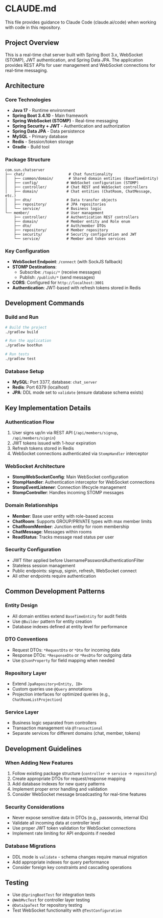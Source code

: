 # CLAUDE.md

This file provides guidance to Claude Code (claude.ai/code) when working with code in this repository.

## Project Overview

This is a real-time chat server built with Spring Boot 3.x, WebSocket (STOMP), JWT authentication, and Spring Data JPA. The application provides REST APIs for user management and WebSocket connections for real-time messaging.

## Architecture

### Core Technologies
- **Java 17** - Runtime environment
- **Spring Boot 3.4.10** - Main framework
- **Spring WebSocket (STOMP)** - Real-time messaging
- **Spring Security + JWT** - Authentication and authorization
- **Spring Data JPA** - Data persistence
- **MySQL** - Primary database
- **Redis** - Session/token storage
- **Gradle** - Build tool

### Package Structure
```
com.sun.chatserver
├── chat/                    # Chat functionality
│   ├── common/domain/       # Shared domain entities (BaseTimeEntity)
│   ├── config/             # WebSocket configuration (STOMP)
│   ├── controller/         # Chat REST and WebSocket controllers
│   ├── domain/             # Chat entities (ChatRoom, ChatMessage, etc.)
│   ├── dto/                # Data transfer objects
│   ├── repository/         # JPA repositories
│   └── service/            # Business logic
└── member/                 # User management
    ├── controller/         # Authentication REST controllers
    ├── domain/             # Member entity and Role enum
    ├── dto/                # Auth/member DTOs
    ├── repository/         # Member repository
    ├── security/           # Security configuration and JWT
    └── service/            # Member and token services
```

### Key Configuration
- **WebSocket Endpoint**: `/connect` (with SockJS fallback)
- **STOMP Destinations**:
  - Subscribe: `/topic/*` (receive messages)
  - Publish: `/publish/*` (send messages)
- **CORS**: Configured for `http://localhost:3001`
- **Authentication**: JWT-based with refresh tokens stored in Redis

## Development Commands

### Build and Run
```bash
# Build the project
./gradlew build

# Run the application
./gradlew bootRun

# Run tests
./gradlew test
```

### Database Setup
- **MySQL**: Port 3377, database: `chat_server`
- **Redis**: Port 6379 (localhost)
- **JPA**: DDL mode set to `validate` (ensure database schema exists)

## Key Implementation Details

### Authentication Flow
1. User signs up/in via REST API (`/api/members/signup`, `/api/members/signin`)
2. JWT tokens issued with 1-hour expiration
3. Refresh tokens stored in Redis
4. WebSocket connections authenticated via `StompHandler` interceptor

### WebSocket Architecture
- **StompWebSocketConfig**: Main WebSocket configuration
- **StompHandler**: Authentication interceptor for WebSocket connections
- **StompEventListener**: Connection lifecycle management
- **StompController**: Handles incoming STOMP messages

### Domain Relationships
- **Member**: Base user entity with role-based access
- **ChatRoom**: Supports GROUP/PRIVATE types with max member limits
- **ChatRoomMember**: Junction entity for room membership
- **ChatMessage**: Messages within rooms
- **ReadStatus**: Tracks message read status per user

### Security Configuration
- JWT filter applied before UsernamePasswordAuthenticationFilter
- Stateless session management
- Public endpoints: signup, signin, refresh, WebSocket connect
- All other endpoints require authentication

## Common Development Patterns

### Entity Design
- All domain entities extend `BaseTimeEntity` for audit fields
- Use `@Builder` pattern for entity creation
- Database indexes defined at entity level for performance

### DTO Conventions
- Request DTOs: `*RequestDto` or `*Dto` for incoming data
- Response DTOs: `*ResponseDto` or `*ResDto` for outgoing data
- Use `@JsonProperty` for field mapping when needed

### Repository Layer
- Extend `JpaRepository<Entity, ID>`
- Custom queries use `@Query` annotations
- Projection interfaces for optimized queries (e.g., `ChatRoomListProjection`)

### Service Layer
- Business logic separated from controllers
- Transaction management via `@Transactional`
- Separate services for different domains (chat, member, tokens)

## Development Guidelines

### When Adding New Features
1. Follow existing package structure (`controller` → `service` → `repository`)
2. Create appropriate DTOs for request/response mapping
3. Add database indexes for new query patterns
4. Implement proper error handling and validation
5. Consider WebSocket message broadcasting for real-time features

### Security Considerations
- Never expose sensitive data in DTOs (e.g., passwords, internal IDs)
- Validate all incoming data at controller level
- Use proper JWT token validation for WebSocket connections
- Implement rate limiting for API endpoints if needed

### Database Migrations
- DDL mode is `validate` - schema changes require manual migration
- Add appropriate indexes for query performance
- Consider foreign key constraints and cascading operations

## Testing
- Use `@SpringBootTest` for integration tests
- `@WebMvcTest` for controller layer testing
- `@DataJpaTest` for repository testing
- Test WebSocket functionality with `@TestConfiguration`